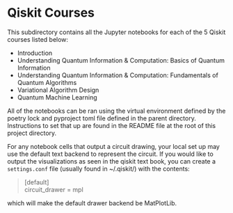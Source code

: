 # Qiskit Courses

This subdirectory contains all the Jupyter notebooks for each of the 5 Qiskit courses listed below:

* Introduction
* Understanding Quantum Information & Computation: Basics of Quantum Information
* Understanding Quantum Information & Computation: Fundamentals of Quantum Algorithms
* Variational Algorithm Design
* Quantum Machine Learning

All of the notebooks can be ran using the virtual environment defined by the poetry lock and pyproject toml file defined in the parent directory. Instructions to set that up are found in the README file at the root of this project directory.

For any notebook cells that output a circuit drawing, your local set up may use the default text backend to represent the circuit. If you would like to output the visualizations as seen in the qiskit text book, you can create a `settings.conf` file (usually found in ~/.qiskit/) with the contents:

> [default]<br>
> circuit_drawer = mpl

which will make the default drawer backend be MatPlotLib.